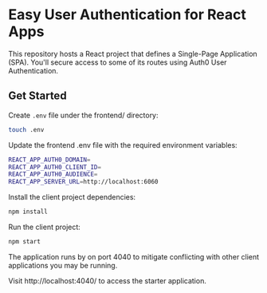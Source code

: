 # Easy User Authentication for React Apps

This repository hosts a React project that defines a Single-Page Application (SPA). You'll secure access to some of its routes using Auth0 User Authentication.

## Get Started

Create `.env` file under the frontend/ directory:

```bash
touch .env
```

Update the frontend .env file with the required environment variables:

```bash
REACT_APP_AUTH0_DOMAIN=
REACT_APP_AUTH0_CLIENT_ID=
REACT_APP_AUTH0_AUDIENCE=
REACT_APP_SERVER_URL=http://localhost:6060
```

Install the client project dependencies:

```bash
npm install
```

Run the client project:

```bash
npm start
```

The application runs by on port 4040 to mitigate conflicting with other client applications you may be running.

Visit http://localhost:4040/ to access the starter application.
